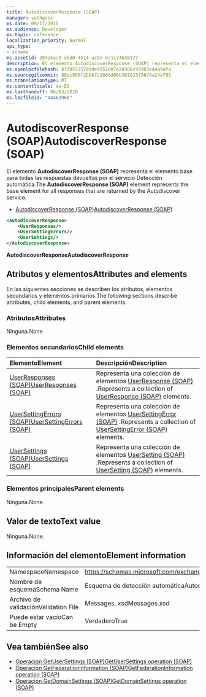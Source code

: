 ```yaml
---
title: AutodiscoverResponse (SOAP)
manager: sethgros
ms.date: 09/17/2015
ms.audience: Developer
ms.topic: reference
localization_priority: Normal
api_type:
- schema
ms.assetid: 203a5ac3-ebd0-4514-acbe-bc1c74638127
description: El elemento AutodiscoverResponse (SOAP) representa el elemento base para todas las respuestas devueltas por el servicio Detección automática.
ms.openlocfilehash: 81fd557578bde9552d07e24386c93903e44a9afa
ms.sourcegitcommit: 88ec988f2bb67c1866d06b361615f3674a24e795
ms.translationtype: MT
ms.contentlocale: es-ES
ms.lasthandoff: 06/03/2020
ms.locfileid: "44463968"
---
```

# <a name="autodiscoverresponse-soap"></a><span data-ttu-id="15205-103">AutodiscoverResponse (SOAP)</span><span class="sxs-lookup"><span data-stu-id="15205-103">AutodiscoverResponse (SOAP)</span></span>

<span data-ttu-id="15205-104">El elemento **AutodiscoverResponse (SOAP)** representa el elemento base para todas las respuestas devueltas por el servicio Detección automática.</span><span class="sxs-lookup"><span data-stu-id="15205-104">The **AutodiscoverResponse (SOAP)** element represents the base element for all responses that are returned by the Autodiscover service.</span></span> 
  
- [<span data-ttu-id="15205-105">AutodiscoverResponse (SOAP)</span><span class="sxs-lookup"><span data-stu-id="15205-105">AutodiscoverResponse (SOAP)</span></span>](autodiscoverresponse-soap.md)
  
```XML
<AutodiscoverResponse>
    <UserResponses/>
    <UserSettingErrors/>
    <UserSettings/>
</AutodiscoverResponse>

```

 <span data-ttu-id="15205-106">**AutodiscoverResponse**</span><span class="sxs-lookup"><span data-stu-id="15205-106">**AutodiscoverResponse**</span></span>
## <a name="attributes-and-elements"></a><span data-ttu-id="15205-107">Atributos y elementos</span><span class="sxs-lookup"><span data-stu-id="15205-107">Attributes and elements</span></span>

<span data-ttu-id="15205-108">En las siguientes secciones se describen los atributos, elementos secundarios y elementos primarios.</span><span class="sxs-lookup"><span data-stu-id="15205-108">The following sections describe attributes, child elements, and parent elements.</span></span>
  
### <a name="attributes"></a><span data-ttu-id="15205-109">Atributos</span><span class="sxs-lookup"><span data-stu-id="15205-109">Attributes</span></span>

<span data-ttu-id="15205-110">Ninguna.</span><span class="sxs-lookup"><span data-stu-id="15205-110">None.</span></span>
  
### <a name="child-elements"></a><span data-ttu-id="15205-111">Elementos secundarios</span><span class="sxs-lookup"><span data-stu-id="15205-111">Child elements</span></span>

|<span data-ttu-id="15205-112">**Elemento**</span><span class="sxs-lookup"><span data-stu-id="15205-112">**Element**</span></span>|<span data-ttu-id="15205-113">**Descripción**</span><span class="sxs-lookup"><span data-stu-id="15205-113">**Description**</span></span>|
|:-----|:-----|
|[<span data-ttu-id="15205-114">UserResponses (SOAP)</span><span class="sxs-lookup"><span data-stu-id="15205-114">UserResponses (SOAP)</span></span>](userresponses-soap.md) <br/> |<span data-ttu-id="15205-115">Representa una colección de elementos [UserResponse (SOAP)](userresponse-soap.md) .</span><span class="sxs-lookup"><span data-stu-id="15205-115">Represents a collection of [UserResponse (SOAP)](userresponse-soap.md) elements.</span></span>  <br/> |
|[<span data-ttu-id="15205-116">UserSettingErrors (SOAP)</span><span class="sxs-lookup"><span data-stu-id="15205-116">UserSettingErrors (SOAP)</span></span>](usersettingerrors-soap.md) <br/> |<span data-ttu-id="15205-117">Representa una colección de elementos [UserSettingError (SOAP)](usersettingerror-soap.md) .</span><span class="sxs-lookup"><span data-stu-id="15205-117">Represents a collection of [UserSettingError (SOAP)](usersettingerror-soap.md) elements.</span></span>  <br/> |
|[<span data-ttu-id="15205-118">UserSettings (SOAP)</span><span class="sxs-lookup"><span data-stu-id="15205-118">UserSettings (SOAP)</span></span>](usersettings-soap.md) <br/> |<span data-ttu-id="15205-119">Representa una colección de elementos [UserSetting (SOAP)](usersetting-soap.md) .</span><span class="sxs-lookup"><span data-stu-id="15205-119">Represents a collection of [UserSetting (SOAP)](usersetting-soap.md) elements.</span></span>  <br/> |
   
### <a name="parent-elements"></a><span data-ttu-id="15205-120">Elementos principales</span><span class="sxs-lookup"><span data-stu-id="15205-120">Parent elements</span></span>

<span data-ttu-id="15205-121">Ninguna.</span><span class="sxs-lookup"><span data-stu-id="15205-121">None.</span></span>
  
## <a name="text-value"></a><span data-ttu-id="15205-122">Valor de texto</span><span class="sxs-lookup"><span data-stu-id="15205-122">Text value</span></span>

<span data-ttu-id="15205-123">Ninguna.</span><span class="sxs-lookup"><span data-stu-id="15205-123">None.</span></span>
  
## <a name="element-information"></a><span data-ttu-id="15205-124">Información del elemento</span><span class="sxs-lookup"><span data-stu-id="15205-124">Element information</span></span>

|||
|:-----|:-----|
|<span data-ttu-id="15205-125">Namespace</span><span class="sxs-lookup"><span data-stu-id="15205-125">Namespace</span></span>  <br/> |https://schemas.microsoft.com/exchange/2010/Autodiscover  <br/> |
|<span data-ttu-id="15205-126">Nombre de esquema</span><span class="sxs-lookup"><span data-stu-id="15205-126">Schema Name</span></span>  <br/> |<span data-ttu-id="15205-127">Esquema de detección automática</span><span class="sxs-lookup"><span data-stu-id="15205-127">Autodiscover schema</span></span>  <br/> |
|<span data-ttu-id="15205-128">Archivo de validación</span><span class="sxs-lookup"><span data-stu-id="15205-128">Validation File</span></span>  <br/> |<span data-ttu-id="15205-129">Messages. xsd</span><span class="sxs-lookup"><span data-stu-id="15205-129">Messages.xsd</span></span>  <br/> |
|<span data-ttu-id="15205-130">Puede estar vacío</span><span class="sxs-lookup"><span data-stu-id="15205-130">Can be Empty</span></span>  <br/> |<span data-ttu-id="15205-131">Verdadero</span><span class="sxs-lookup"><span data-stu-id="15205-131">True</span></span>  <br/> |
   
## <a name="see-also"></a><span data-ttu-id="15205-132">Vea también</span><span class="sxs-lookup"><span data-stu-id="15205-132">See also</span></span>

- [<span data-ttu-id="15205-133">Operación GetUserSettings (SOAP)</span><span class="sxs-lookup"><span data-stu-id="15205-133">GetUserSettings operation (SOAP)</span></span>](getusersettings-operation-soap.md)
- [<span data-ttu-id="15205-134">Operación GetFederationInformation (SOAP)</span><span class="sxs-lookup"><span data-stu-id="15205-134">GetFederationInformation operation (SOAP)</span></span>](getfederationinformation-operation-soap.md)
- [<span data-ttu-id="15205-135">Operación GetDomainSettings (SOAP)</span><span class="sxs-lookup"><span data-stu-id="15205-135">GetDomainSettings operation (SOAP)</span></span>](getdomainsettings-operation-soap.md)

